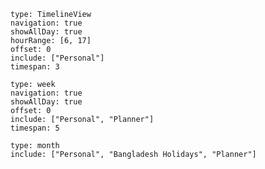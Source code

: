 ```gEvent
type: TimelineView
navigation: true
showAllDay: true
hourRange: [6, 17]
offset: 0
include: ["Personal"]
timespan: 3
```
```gEvent
type: week
navigation: true
showAllDay: true
offset: 0
include: ["Personal", "Planner"]
timespan: 5
```





```gEvent
type: month
include: ["Personal", "Bangladesh Holidays", "Planner"]
```




